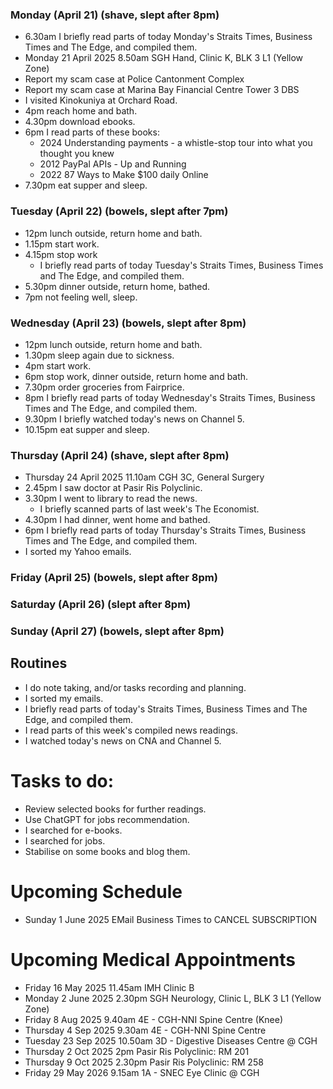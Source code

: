 ### Monday (April 21) (shave, slept after 8pm)
- 6.30am I briefly read parts of today Monday's Straits Times, Business Times and The Edge, and compiled them.
- Monday 21 April 2025 8.50am SGH Hand, Clinic K, BLK 3 L1 (Yellow Zone)
- Report my scam case at Police Cantonment Complex
- Report my scam case at Marina Bay Financial Centre Tower 3 DBS
- I visited Kinokuniya at Orchard Road.
- 4pm reach home and bath.
- 4.30pm download ebooks.
- 6pm I read parts of these books:
    - 2024 Understanding payments - a whistle-stop tour into what you thought you knew
    - 2012 PayPal APIs - Up and Running
    - 2022 87 Ways to Make $100 daily Online
- 7.30pm eat supper and sleep.

### Tuesday (April 22) (bowels, slept after 7pm)
- 12pm lunch outside, return home and bath.
- 1.15pm start work.
- 4.15pm stop work
    - I briefly read parts of today Tuesday's Straits Times, Business Times and The Edge, and compiled them.
- 5.30pm dinner outside, return home, bathed.
- 7pm not feeling well, sleep.

### Wednesday (April 23) (bowels, slept after 8pm)
- 12pm lunch outside, return home and bath.
- 1.30pm sleep again due to sickness.
- 4pm start work.
- 6pm stop work, dinner outside, return home and bath.
- 7.30pm order groceries from Fairprice.
- 8pm I briefly read parts of today Wednesday's Straits Times, Business Times and The Edge, and compiled them.
- 9.30pm I briefly watched today's news on Channel 5.
- 10.15pm eat supper and sleep.

### Thursday (April 24) (shave, slept after 8pm)
- Thursday 24 April 2025 11.10am CGH 3C, General Surgery
- 2.45pm I saw doctor at Pasir Ris Polyclinic.
- 3.30pm I went to library to read the news.
    - I briefly scanned parts of last week's The Economist.
- 4.30pm I had dinner, went home and bathed.
- 6pm I briefly read parts of today Thursday's Straits Times, Business Times and The Edge, and compiled them.
- I sorted my Yahoo emails.

### Friday (April 25) (bowels, slept after 8pm)


### Saturday (April 26) (slept after 8pm)


### Sunday (April 27) (bowels, slept after 8pm)




## Routines
- I do note taking, and/or tasks recording and planning.
- I sorted my emails.
- I briefly read parts of today's Straits Times, Business Times and The Edge, and compiled them.
- I read parts of this week's compiled news readings.
- I watched today's news on CNA and Channel 5.

# Tasks to do:
- Review selected books for further readings.
- Use ChatGPT for jobs recommendation.
- I searched for e-books.
- I searched for jobs.
- Stabilise on some books and blog them.

# Upcoming Schedule
- Sunday 1 June 2025 EMail Business Times to CANCEL SUBSCRIPTION

# Upcoming Medical Appointments
- Friday 16 May 2025 11.45am IMH Clinic B
- Monday 2 June 2025 2.30pm SGH Neurology, Clinic L, BLK 3 L1 (Yellow Zone)
- Friday 8 Aug 2025 9.40am 4E - CGH-NNI Spine Centre (Knee)
- Thursday 4 Sep 2025 9.30am 4E - CGH-NNI Spine Centre
- Tuesday 23 Sep 2025 10.50am 3D - Digestive Diseases Centre @ CGH
- Thursday 2 Oct 2025 2pm Pasir Ris Polyclinic: RM 201
- Thursday 9 Oct 2025 2.30pm Pasir Ris Polyclinic: RM 258
- Friday 29 May 2026 9.15am 1A - SNEC Eye Clinic @ CGH
